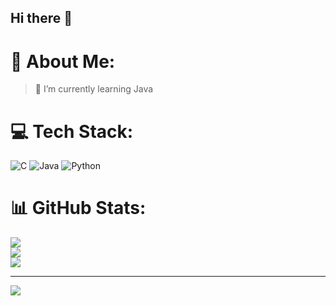 ## Hi there 👋

# 💫 About Me:
>🌱 I’m currently learning Java<br>


# 💻 Tech Stack:
![C](https://img.shields.io/badge/c-%2300599C.svg?style=for-the-badge&logo=c&logoColor=white) ![Java](https://img.shields.io/badge/java-%23ED8B00.svg?style=for-the-badge&logo=openjdk&logoColor=white) ![Python](https://img.shields.io/badge/python-3670A0?style=for-the-badge&logo=python&logoColor=ffdd54)
# 📊 GitHub Stats:
![](https://github-readme-stats.vercel.app/api?username=krisselrhea19&theme=dark&hide_border=false&include_all_commits=false&count_private=false)<br/>
![](https://github-readme-streak-stats.herokuapp.com/?user=krisselrhea19&theme=dark&hide_border=false)<br/>
![](https://github-readme-stats.vercel.app/api/top-langs/?username=krisselrhea19&theme=dark&hide_border=false&include_all_commits=false&count_private=false&layout=compact)

---
[![](https://visitcount.itsvg.in/api?id=krisselrhea19&icon=0&color=0)](https://visitcount.itsvg.in)

